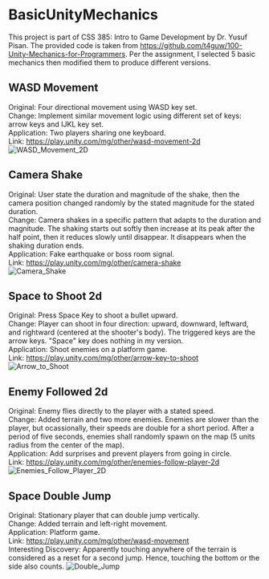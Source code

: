 # BasicUnityMechanics
This project is part of CSS 385: Intro to Game Development by Dr. Yusuf Pisan. The provided code is taken from https://github.com/t4guw/100-Unity-Mechanics-for-Programmers. Per the assignment, I selected 5 basic mechanics then modified them to produce different versions.  

## WASD Movement
Original: Four directional movement using WASD key set.  
Change: Implement similar movement logic using different set of keys: arrow keys and IJKL key set.  
Application: Two players sharing one keyboard.  
Link: https://play.unity.com/mg/other/wasd-movement-2d  
![WASD_Movement_2D](https://user-images.githubusercontent.com/71927608/113969790-d2bf4e80-985f-11eb-800d-7b50465b3749.png)  

## Camera Shake
Original: User state the duration and magnitude of the shake, then the camera position changed randomly by the stated magnitude for the stated duration.  
Change: Camera shakes in a specific pattern that adapts to the duration and magnitude. The shaking starts out softly then increase at its peak after the half point, then it reduces slowly until disappear. It disappears when the shaking duration ends.  
Application: Fake earthquake or boss room signal.  
Link: https://play.unity.com/mg/other/camera-shake  
![Camera_Shake](https://user-images.githubusercontent.com/71927608/113969833-e8cd0f00-985f-11eb-84ce-0c7335f91a94.png)  

## Space to Shoot 2d
Original: Press Space Key to shoot a bullet upward.  
Change: Player can shoot in four direction: upward, downward, leftward, and rightward (centered at the shooter's body). The triggered keys are the arrow keys. "Space" key does nothing in my version.  
Application: Shoot enemies on a platform game.  
Link: https://play.unity.com/mg/other/arrow-key-to-shoot  
![Arrow_to_Shoot](https://user-images.githubusercontent.com/71927608/113969864-f71b2b00-985f-11eb-8c10-28c7f8ffff68.png)  

## Enemy Followed 2d
Original: Enemy flies directly to the player with a stated speed.  
Change: Added terrain and two more enemies. Enemies are slower than the player, but ocassionally, their speeds are double for a short period. After a period of five seconds, enemies shall randomly spawn on the map (5 units radius from the center of the map).  
Application: Add surprises and prevent players from going in circle.  
Link: https://play.unity.com/mg/other/enemies-follow-player-2d  
![Enemies_Follow_Player_2D](https://user-images.githubusercontent.com/71927608/113969886-013d2980-9860-11eb-8209-ab862e397a27.png)  

## Space Double Jump
Original: Stationary player that can double jump vertically.  
Change: Added terrain and left-right movement.  
Application: Platform game.  
Link: https://play.unity.com/mg/other/wasd-movement  
Interesting Discovery: Apparently touching anywhere of the terrain is considered as a reset for a second jump. Hence, touching the bottom or the side also counts.
![Double_Jump](https://user-images.githubusercontent.com/71927608/113969907-0c905500-9860-11eb-8ef4-f9080dfd7bd4.png)  
